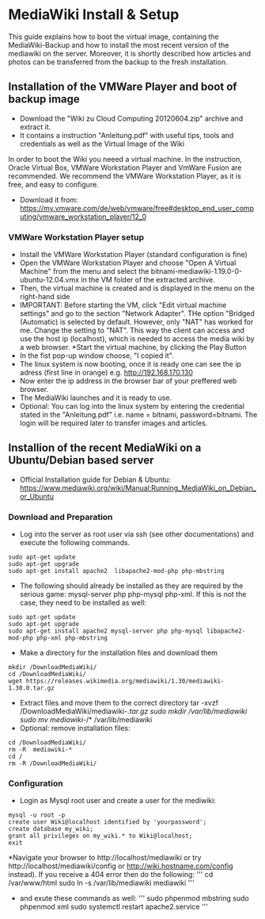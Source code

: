 # MediaWiki Install & Setup

This guide explains how to boot the virtual image, containing the MediaWiki-Backup and how to install the most recent version of the mediawiki on the server.
Moreover, it is shortly described how articles and photos can be transferred from the backup to the fresh installation.

## Installation of the VMWare Player and boot of backup image

* Download the "Wiki zu Cloud Computing 20120604.zip" archive and extract it.
* It contains a instruction "Anleitung.pdf" with useful tips, tools and credentials as well as the Virtual Image of the Wiki

In order to boot the Wiki you neeed a virtual machine. In the instruction, Oracle Virtual Box, VMWare Workstation Player and VmWare Fusion are recommended.
We recommend the VMWare Workstation Player, as it is free, and easy to configure.
* Download it from: https://my.vmware.com/de/web/vmware/free#desktop_end_user_computing/vmware_workstation_player/12_0
### VMWare Workstation Player setup
* Install the VMWare Workstation Player (standard configuration is fine)
* Open the VMWare Workstation Player and choose "Open A Virtual Machine" from the menu and select the bitnami-mediawiki-1.19.0-0-ubuntu-12.04.vmx in the VM folder of the extracted archive.
* Then, the virtual machine is created and is displayed in the menu on the right-hand side
* IMPORTANT: Before starting the VM, click "Edit virtual machine settings" and go to the section "Network Adapter". THe option "Bridged (Automatic) is selected by default. However, only "NAT" has worked for me. Change the setting to "NAT". This way the client can access and use the host ip (localhost), which is needed to access the media wiki by a web browser.
*Start the virtual machine, by clicking the Play Button
* In the fist pop-up window choose, "I copied it".
* The linux system is now booting, once it is ready one can see the ip adress (first line in orange) e.g. http://192.168.170.130
* Now enter the ip address in the browser bar of your preffered web browser.
* The MediaWiki launches and it is ready to use.
* Optional: You can log into the linux system by entering the credential stated in the "Anleitung.pdf" i.e. name = bitnami, password=bitnami. The login will be required later to transfer images and articles.

## Installion of the recent MediaWiki on a Ubuntu/Debian based server
* Official Installation guide for Debian & Ubuntu: https://www.mediawiki.org/wiki/Manual:Running_MediaWiki_on_Debian_or_Ubuntu
### Download and Preparation
* Log into the server as root user via ssh (see other documentations) and execute the following commands.
```
sudo apt-get update
sudo apt-get upgrade
sudo apt-get install apache2  libapache2-mod-php php-mbstring
```
* The following should already be installed as they are required by the serious game: mysql-server php php-mysql php-xml. If this is not the case, they need to be installed as well:
```
sudo apt-get update
sudo apt-get upgrade
sudo apt-get install apache2 mysql-server php php-mysql libapache2-mod-php php-xml php-mbstring
```
* Make a directory for the installation files and download them
```
mkdir /DownloadMediaWiki/
cd /DownloadMediaWiki/
wget https://releases.wikimedia.org/mediawiki/1.30/mediawiki-1.30.0.tar.gz
```
* Extract files and move them to the correct directory
tar -xvzf /DownloadMediaWiki/mediawiki-*.tar.gz
sudo mkdir /var/lib/mediawiki
sudo mv mediawiki-*/* /var/lib/mediawiki
* Optional: remove installation files:
```
cd /DownloadMediaWiki/
rm -R  mediawiki-*
cd /
rm -R /DownloadMediaWiki/
```
### Configuration
* Login as Mysql root user and create a user for the mediwiki:
```
mysql -u root -p
create user Wiki@localhost identified by 'yourpassword';
create database my_wiki; 
grant all privileges on my_wiki.* to Wiki@localhost; 
exit
```
*Navigate your browser to http://localhost/mediawiki or try http://localhost/mediawiki/config or http://wiki.hostname.com/config instead). If you receive a 404 error then do the following:
'''
cd /var/www/html
sudo ln -s /var/lib/mediawiki mediawiki
'''
* and exute these commands as well:
'''
 sudo phpenmod mbstring
 sudo phpenmod xml
 sudo systemctl restart apache2.service
'''



